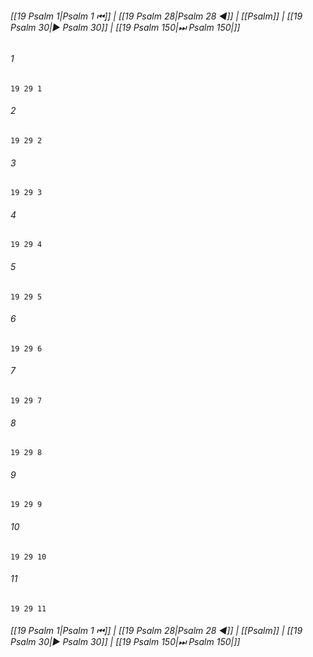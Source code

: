 
###### [[19 Psalm 1|Psalm 1 ⏮]] | [[19 Psalm 28|Psalm 28 ◀]] | [[Psalm]] | [[19 Psalm 30|▶ Psalm 30]] | [[19 Psalm 150|⏭ Psalm 150|]]

###### 1
``` verse
19 29 1 
```
###### 2
``` verse
19 29 2 
```
###### 3
``` verse
19 29 3 
```
###### 4
``` verse
19 29 4 
```
###### 5
``` verse
19 29 5 
```
###### 6
``` verse
19 29 6 
```
###### 7
``` verse
19 29 7 
```
###### 8
``` verse
19 29 8 
```
###### 9
``` verse
19 29 9 
```
###### 10
``` verse
19 29 10 
```
###### 11
``` verse
19 29 11 
```

###### [[19 Psalm 1|Psalm 1 ⏮]] | [[19 Psalm 28|Psalm 28 ◀]] | [[Psalm]] | [[19 Psalm 30|▶ Psalm 30]] | [[19 Psalm 150|⏭ Psalm 150|]]

